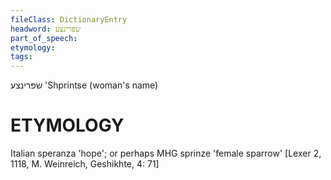 ```yaml
---
fileClass: DictionaryEntry
headword: שפּרינצע
part_of_speech: 
etymology: 
tags: 
---
```

שפּרינצע
'Shprintse (woman's name)

ETYMOLOGY
===========
Italian speranza 'hope'; or perhaps MHG sprinze 'female sparrow'
[Lexer 2, 1118, M. Weinreich, Geshikhte, 4: 71]